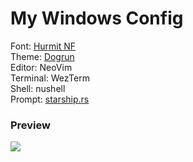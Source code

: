 # My Windows Config
Font: <a href='https://www.nerdfonts.com/font-downloads'> Hurmit NF </a>\
Theme: <a href='https://github.com/wadackel/vim-dogrun'> Dogrun </a>\
Editor: NeoVim\
Terminal: WezTerm\
Shell: nushell\
Prompt: <a href='https://starship.rs'>starship.rs</a>

### Preview
<img src='https://media.discordapp.net/attachments/772927831441014847/1133788022312276049/image.png?width=938&height=497'>
